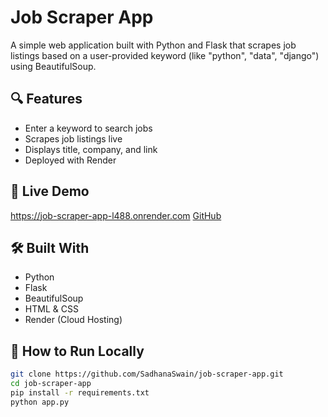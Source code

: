# Job Scraper App

A simple web application built with Python and Flask that scrapes job listings based on a user-provided keyword (like "python", "data", "django") using BeautifulSoup.

## 🔍 Features
- Enter a keyword to search jobs
- Scrapes job listings live
- Displays title, company, and link
- Deployed with Render

## 🚀 Live Demo
https://job-scraper-app-l488.onrender.com
[GitHub](https://github.com/SadhanaSwain/job-scraper-app)
## 🛠 Built With
- Python
- Flask
- BeautifulSoup
- HTML & CSS
- Render (Cloud Hosting)

## 📁 How to Run Locally
```bash
git clone https://github.com/SadhanaSwain/job-scraper-app.git
cd job-scraper-app
pip install -r requirements.txt
python app.py
